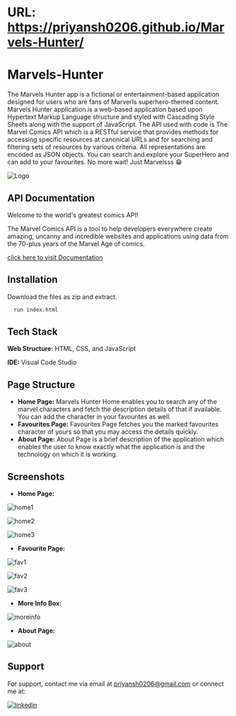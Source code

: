 # **URL:** https://priyansh0206.github.io/Marvels-Hunter/

# Marvels-Hunter

The Marvels Hunter app is a fictional or entertainment-based application designed for users who are fans of Marverls superhero-themed content. Marvels Hunter application is a web-based application based upon Hypertext Markup Language structure and styled with Cascading Style Sheets along with the support of JavaScript. The API used with code is The Marvel Comics API which is a RESTful service that provides methods for accessing specific resources at canonical URLs and for searching and filtering sets of resources by various criteria. All representations are encoded as JSON objects. You can search and explore your SuperHero and can add to your favourites. No more wait! Just Marvelsss 😁


![Logo](https://assets.puzzlefactory.pl/puzzle/382/952/original.jpg)


## API Documentation

Welcome to the world's greatest comics API!

The Marvel Comics API is a tool to help developers everywhere create amazing, uncanny and incredible websites and applications using data from the 70-plus years of the Marvel Age of comics.

[click here to visit Documentation](https://developer.marvel.com/docs)


## Installation

Download the files as zip and extract.

```bash
  run index.html
```
    
## Tech Stack

**Web Structure:** HTML, CSS, and JavaScript

**IDE:** Visual Code Studio

## Page Structure

- **Home Page:** Marvels Hunter Home enables you to search any of the marvel characters and fetch the description details of that if available. You can add the character in your favourites as well.
- **Favourites Page:** Favourites Page fetches you the marked favourites character of yours so that you may access the details quickly.
- **About Page:** About Page is a brief description of the application which enables the user to know exactly what the application is and the technology on which it is working.


## Screenshots

- **Home Page:**

![home1](https://github.com/priyansh0206/Marvels-Hunter/assets/52272181/201ebf2b-4029-4287-86e9-f2fb1dc4ffe5)

![home2](https://github.com/priyansh0206/Marvels-Hunter/assets/52272181/6672d1c3-7d84-451e-9e92-0294a43480ac)

![home3](https://github.com/priyansh0206/Marvels-Hunter/assets/52272181/403bb02f-9e9f-4d34-83ce-689409c20222)

- **Favourite Page:**

![fav1](https://github.com/priyansh0206/Marvels-Hunter/assets/52272181/a4c90a1f-3231-4ec7-8eec-b47c3ac5b324)

![fav2](https://github.com/priyansh0206/Marvels-Hunter/assets/52272181/119a0d25-4633-49c4-a861-6f7b0fc96328)

![fav3](https://github.com/priyansh0206/Marvels-Hunter/assets/52272181/c6ecbe9f-9eea-493d-89a9-dd993e783d6d)

- **More Info Box:**

![moreinfo](https://github.com/priyansh0206/Marvels-Hunter/assets/52272181/fe38aa41-6352-416f-8476-bab54f612fe4)

- **About Page:**

![about](https://github.com/priyansh0206/Marvels-Hunter/assets/52272181/6e73a1cf-96f0-4d04-b11e-227c6bbb2deb)

## Support

For support, contact me via email at priyansh0206@gmail.com or connect me at:




[![linkedin](https://img.shields.io/badge/linkedin-0A66C2?style=for-the-badge&logo=linkedin&logoColor=white)](https://www.linkedin.com/in/priyansh0206/)

